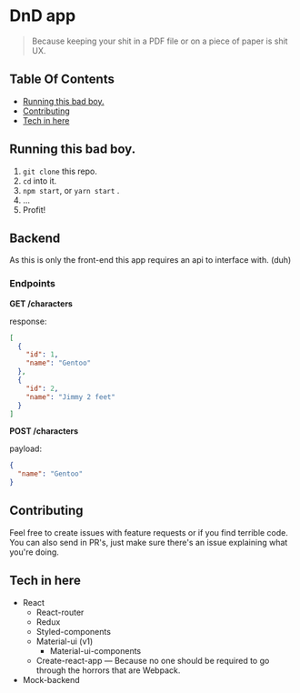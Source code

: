 # DnD app

> Because keeping your shit in a PDF file or on a piece of paper is shit UX.

## Table Of Contents

- [Running this bad boy.](#running-this-bad-boy)
- [Contributing](#contributing)
- [Tech in here](#tech-in-here)

## Running this bad boy.

1. `git clone` this repo.
2. `cd` into it.
3. `npm start`, or `yarn start` .
4. …
5. Profit!

## Backend

As this is only the front-end this app requires an api to interface with. (duh)

### Endpoints

 **GET /characters**

response:

```json
[
  {
    "id": 1,
    "name": "Gentoo"
  },
  {
    "id": 2,
    "name": "Jimmy 2 feet"
  }
]
```



**POST /characters**

payload:

```json
{
  "name": "Gentoo"
}
```

## Contributing

Feel free to create issues with feature requests or if you find terrible code. You can also send in PR's, just make sure there's an issue explaining what you're doing.

## Tech in here

- React
  - React-router
  - Redux
  - Styled-components
  - Material-ui (v1)
    - Material-ui-components
  - Create-react-app — Because no one should be required to go through the horrors that are Webpack.
- Mock-backend

